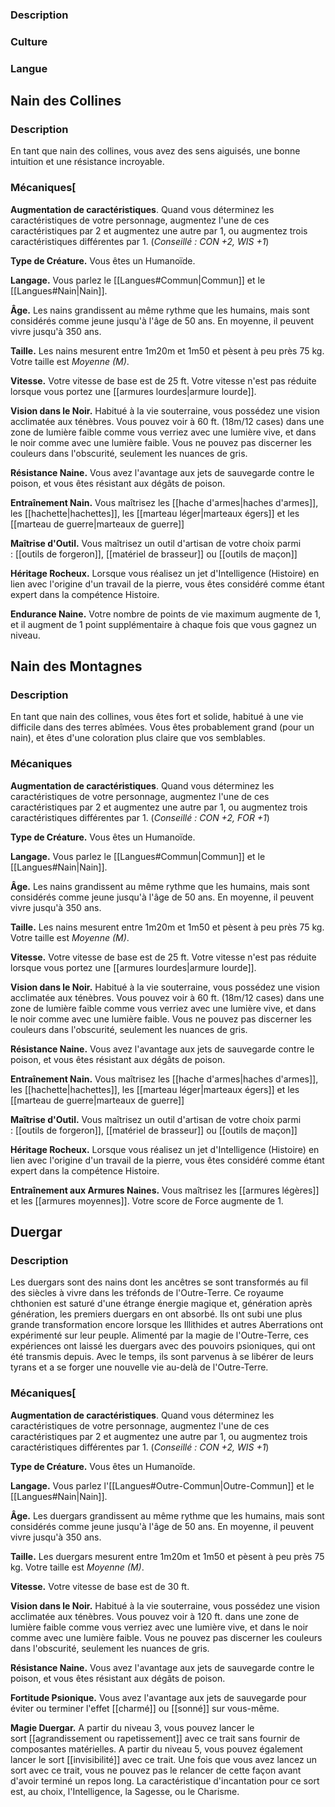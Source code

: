 
### Description

### Culture

### Langue

## Nain des Collines

### Description

En tant que nain des collines, vous avez des sens aiguisés, une bonne intuition et une résistance incroyable.

### Mécaniques[

**Augmentation de caractéristiques**. Quand vous déterminez les caractéristiques de votre personnage, augmentez l'une de ces caractéristiques par 2 et augmentez une autre par 1, ou augmentez trois caractéristiques différentes par 1. (_Conseillé : CON +2, WIS +1_)

**Type de Créature.** Vous êtes un Humanoïde.

**Langage.** Vous parlez le [[Langues#Commun|Commun]] et le [[Langues#Nain|Nain]].

**Âge.** Les nains grandissent au même rythme que les humains, mais sont considérés comme jeune jusqu'à l'âge de 50 ans. En moyenne, il peuvent vivre jusqu'à 350 ans.

**Taille.** Les nains mesurent entre 1m20m et 1m50 et pèsent à peu près 75 kg. Votre taille est _Moyenne (M)_.

**Vitesse.** Votre vitesse de base est de 25 ft. Votre vitesse n'est pas réduite lorsque vous portez une [[armures lourdes|armure lourde]].

**Vision dans le Noir.** Habitué à la vie souterraine, vous possédez une vision acclimatée aux ténèbres. Vous pouvez voir à 60 ft. (18m/12 cases) dans une zone de lumière faible comme vous verriez avec une lumière vive, et dans le noir comme avec une lumière faible. Vous ne pouvez pas discerner les couleurs dans l'obscurité, seulement les nuances de gris.

**Résistance Naine.** Vous avez l'avantage aux jets de sauvegarde contre le poison, et vous êtes résistant aux dégâts de poison.

**Entraînement Nain.** Vous maîtrisez les [[hache d'armes|haches d'armes]], les [[hachette|hachettes]], les [[marteau léger|marteaux égers]] et les [[marteau de guerre|marteaux de guerre]]

**Maîtrise d'Outil.** Vous maîtrisez un outil d'artisan de votre choix parmi : [[outils de forgeron]], [[matériel de brasseur]] ou [[outils de maçon]]

**Héritage Rocheux.** Lorsque vous réalisez un jet d'Intelligence (Histoire) en lien avec l'origine d'un travail de la pierre, vous êtes considéré comme étant expert dans la compétence Histoire.

**Endurance Naine.** Votre nombre de points de vie maximum augmente de 1, et il augment de 1 point supplémentaire à chaque fois que vous gagnez un niveau.

## Nain des Montagnes

### Description

En tant que nain des collines, vous êtes fort et solide, habitué à une vie difficile dans des terres abîmées. Vous êtes probablement grand (pour un nain), et êtes d'une coloration plus claire que vos semblables.

### Mécaniques

**Augmentation de caractéristiques**. Quand vous déterminez les caractéristiques de votre personnage, augmentez l'une de ces caractéristiques par 2 et augmentez une autre par 1, ou augmentez trois caractéristiques différentes par 1. (_Conseillé : CON +2, FOR +1_)

**Type de Créature.** Vous êtes un Humanoïde.

**Langage.** Vous parlez le [[Langues#Commun|Commun]] et le [[Langues#Nain|Nain]].

**Âge.** Les nains grandissent au même rythme que les humains, mais sont considérés comme jeune jusqu'à l'âge de 50 ans. En moyenne, il peuvent vivre jusqu'à 350 ans.

**Taille.** Les nains mesurent entre 1m20m et 1m50 et pèsent à peu près 75 kg. Votre taille est _Moyenne (M)_.

**Vitesse.** Votre vitesse de base est de 25 ft. Votre vitesse n'est pas réduite lorsque vous portez une [[armures lourdes|armure lourde]].

**Vision dans le Noir.** Habitué à la vie souterraine, vous possédez une vision acclimatée aux ténèbres. Vous pouvez voir à 60 ft. (18m/12 cases) dans une zone de lumière faible comme vous verriez avec une lumière vive, et dans le noir comme avec une lumière faible. Vous ne pouvez pas discerner les couleurs dans l'obscurité, seulement les nuances de gris.

**Résistance Naine.** Vous avez l'avantage aux jets de sauvegarde contre le poison, et vous êtes résistant aux dégâts de poison.

**Entraînement Nain.** Vous maîtrisez les [[hache d'armes|haches d'armes]], les [[hachette|hachettes]], les [[marteau léger|marteaux égers]] et les [[marteau de guerre|marteaux de guerre]]

**Maîtrise d'Outil.** Vous maîtrisez un outil d'artisan de votre choix parmi : [[outils de forgeron]], [[matériel de brasseur]] ou [[outils de maçon]]

**Héritage Rocheux.** Lorsque vous réalisez un jet d'Intelligence (Histoire) en lien avec l'origine d'un travail de la pierre, vous êtes considéré comme étant expert dans la compétence Histoire.

**Entraînement aux Armures Naines.** Vous maîtrisez les [[armures légères]] et les [[armures moyennes]]. Votre score de Force augmente de 1.

## Duergar

### Description

Les duergars sont des nains dont les ancêtres se sont transformés au fil des siècles à vivre dans les tréfonds de l'Outre-Terre. Ce royaume chthonien est saturé d'une étrange énergie magique et, génération après génération, les premiers duergars en ont absorbé. Ils ont subi une plus grande transformation encore lorsque les Illithides et autres Aberrations ont expérimenté sur leur peuple. Alimenté par la magie de l'Outre-Terre, ces expériences ont laissé les duergars avec des pouvoirs psioniques, qui ont été transmis depuis. Avec le temps, ils sont parvenus à se libérer de leurs tyrans et a se forger une nouvelle vie au-delà de l'Outre-Terre.

### Mécaniques[

**Augmentation de caractéristiques**. Quand vous déterminez les caractéristiques de votre personnage, augmentez l'une de ces caractéristiques par 2 et augmentez une autre par 1, ou augmentez trois caractéristiques différentes par 1. (_Conseillé : CON +2, WIS +1_)

**Type de Créature.** Vous êtes un Humanoïde.

**Langage.** Vous parlez l'[[Langues#Outre-Commun|Outre-Commun]] et le [[Langues#Nain|Nain]].

**Âge.** Les duergars grandissent au même rythme que les humains, mais sont considérés comme jeune jusqu'à l'âge de 50 ans. En moyenne, il peuvent vivre jusqu'à 350 ans.

**Taille.** Les duergars mesurent entre 1m20m et 1m50 et pèsent à peu près 75 kg. Votre taille est _Moyenne (M)_.

**Vitesse.** Votre vitesse de base est de 30 ft.

**Vision dans le Noir.** Habitué à la vie souterraine, vous possédez une vision acclimatée aux ténèbres. Vous pouvez voir à 120 ft. dans une zone de lumière faible comme vous verriez avec une lumière vive, et dans le noir comme avec une lumière faible. Vous ne pouvez pas discerner les couleurs dans l'obscurité, seulement les nuances de gris.

**Résistance Naine.** Vous avez l'avantage aux jets de sauvegarde contre le poison, et vous êtes résistant aux dégâts de poison.

**Fortitude Psionique.** Vous avez l'avantage aux jets de sauvegarde pour éviter ou terminer l'effet [[charmé]] ou [[sonné]] sur vous-même.

**Magie Duergar.** A partir du niveau 3, vous pouvez lancer le sort [[agrandissement ou rapetissement]] avec ce trait sans fournir de composantes matérielles. A partir du niveau 5, vous pouvez également lancer le sort [[invisibilité]] avec ce trait. Une fois que vous avez lancez un sort avec ce trait, vous ne pouvez pas le relancer de cette façon avant d'avoir terminé un repos long. La caractéristique d'incantation pour ce sort est, au choix, l'Intelligence, la Sagesse, ou le Charisme.